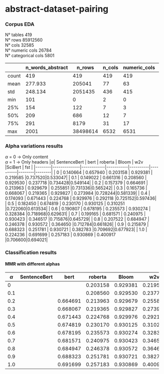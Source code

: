 # abstract-dataset-pairing


### Corpus EDA
N° tables 419 <br />
N° rows 85912560 <br />
N° cols 32585 <br />
N° numeric cols 26784 <br />
N° categorical cols 5801 <br />

|       | n_words_abstract | n_rows   | n_cols   | numeric_cols | categorical_cols |
|-------|------------------|----------|----------|--------------|------------------|
| count | 419              | 419      | 419      | 419          | 419              |
| mean  | 277.933          | 205041   | 77       | 63           | 13               |
| std   | 248.134          | 2051435  | 436      | 415          | 76               |
| min   | 101              | 0        | 2        | 0            | 0                |
| 25%   | 154              | 122      | 7        | 3            | 1                |
| 50%   | 209              | 686      | 12       | 7            | 3                |
| 75%   | 291              | 8179     | 31       | 17           | 7                |
| max   | 2001             | 38498614 | 6532     | 6531         | 1266             |

### Alpha variations results
$\alpha$ = 0 -> Only content <br />
$\alpha$ = 1 -> Only headers
|$\alpha$| SentenceBert |    bert    |  roberta  |   Bloom  |   w2v    |SciBert |   fst  |
|--------|--------------|------------|-----------|----------|----------|--------|--------|
|   0    |   0.140664   |  0.657940  | 0.203158  | 0.929381 | 0.219585 |0.737520|0.533047|
| 0.1    |   0.149022   |  0.661316  | 0.208560  | 0.929530 | 0.237718 |0.734428|0.549144|
| 0.2    |   0.157379   |  0.664691  | 0.213963  | 0.929679 | 0.255851 |0.731336|0.565242|
| 0.3    |   0.165736   |  0.668067  | 0.219365  | 0.929827 | 0.273984 |0.728244|0.581339|
| 0.4    |   0.174093   |  0.671443  | 0.224768  | 0.929976 | 0.292118 |0.725152|0.597436|
| 0.5    |   0.182450   |  0.674819  | 0.230170  | 0.930125 | 0.310251 |0.722060|0.613534|
| 0.6    |   0.190807   |  0.678195  | 0.235573  | 0.930274 | 0.328384 |0.718968|0.629631|
| 0.7    |   0.199165   |  0.681571  | 0.240975  | 0.930423 | 0.346517 |0.715876|0.645729|
| 0.8    |   0.207522   |  0.684947  | 0.246378  | 0.930572 | 0.364650 |0.712784|0.661826|
| 0.9    |   0.215879   |  0.688323  | 0.251781  | 0.930721 | 0.382783 |0.709692|0.677923|
| 1.0    |   0.224236   |  0.691699  | 0.257183  | 0.930869 | 0.400917 |0.706600|0.694021|


### Classification results
#### MMR with different alphas

|$\alpha$| SentenceBert |    bert    |  roberta  |   Bloom  |   w2v    |SciBert |   fst  |
|--------|--------------|------------|-----------|----------|----------|--------|--------|
|   0    |      |    | 0.203158  | 0.929381 | 0.219585 |0.737520|0.533047|
| 0.1    |      |    | 0.208560  | 0.929530 | 0.237718 |0.734428|0.549144|
| 0.2    |      |  0.664691  | 0.213963  | 0.929679 | 0.255851 |0.731336|0.565242|
| 0.3    |      |  0.668067  | 0.219365  | 0.929827 | 0.273984 |0.728244|0.581339|
| 0.4    |      |  0.671443  | 0.224768  | 0.929976 | 0.292118 |0.725152|0.597436|
| 0.5    |      |  0.674819  | 0.230170  | 0.930125 | 0.310251 |0.722060|0.613534|
| 0.6    |      |  0.678195  | 0.235573  | 0.930274 | 0.328384 |0.718968|0.629631|
| 0.7    |      |  0.681571  | 0.240975  | 0.930423 | 0.346517 |0.715876|0.645729|
| 0.8    |      |  0.684947  | 0.246378  | 0.930572 | 0.364650 |0.712784|0.661826|
| 0.9    |      |  0.688323  | 0.251781  | 0.930721 | 0.382783 |0.709692|0.677923|
| 1.0    |      |  0.691699  | 0.257183  | 0.930869 | 0.400917 |0.706600|0.694021|